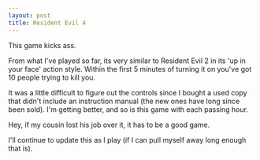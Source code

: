 ```yaml
---
layout: post
title: Resident Evil 4
---
```


This game kicks ass.

From what I've played so far, its very similar to Resident Evil 2 in its 'up
in your face' action style. Within the first 5 minutes of turning it on you've
got 10 people trying to kill you.

It was a little difficult to figure out the controls since I bought a used
copy that didn't include an instruction manual (the new ones have long since
been sold). I'm getting better, and so is this game with each passing hour.

Hey, if my cousin lost his job over it, it has to be a good game.

I'll continue to update this as I play (if I can pull myself away long enough
that is).
